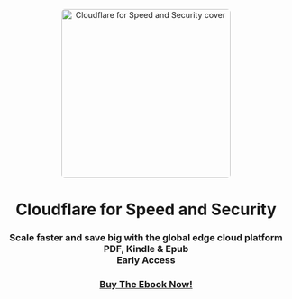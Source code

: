 <p align="center">
  <a href="https://kerkour.com/checkout?products=065krb22fdypb6ezrra2e13wzc"><img alt="Cloudflare for Speed and Security cover" src="/assets/books/cloudflare-for-speed-and-security/cloudflare_for_speed_and_security_cover.png" height="300" style="height: 300px; border-radius: 6px;" /></a>
  <h1 align="center">Cloudflare for Speed and Security</h1>
  <h3 align="center">Scale faster and save big with the global edge cloud platform <br /> PDF, Kindle & Epub <br />
  Early Access</h3>
</p>


 <h3 align="center">
    <a href="https://kerkour.com/checkout?products=065krb22fdypb6ezrra2e13wzc" class="kerkour-buy-button">Buy The Ebook Now!</a>
</h3>
